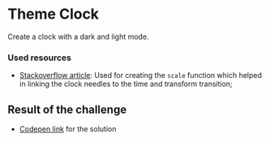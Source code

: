 # Theme Clock

Create a clock with a dark and light mode.

### Used resources

- [Stackoverflow article](https://stackoverflow.com/questions/10756313/javascript-jquery-map-a-range-of-numbers-to-another-range-of-numbers): Used for creating the `scale` function which helped in linking the clock needles to the time and transform transition;

## Result of the challenge
- [Codepen link](https://codepen.io/dzenitaa96/pen/rNrrwMw) for the solution
